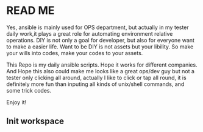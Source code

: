 # READ ME

Yes, ansible is mainly used for OPS department, but actually in my tester daily work,it plays a great role
for automating environment relative operations. 
DIY is not only a goal for developer, but also for everyone want to make a easier life. 
Want to be DIY is not assets but your libility.
So make your wills into codes, make your codes to your assets.

This Repo is my daily ansible scripts. Hope it works for different companies. And Hope this also could make me looks like a great ops/dev guy but not a tester only clicking all around, actually I like to click or tap all round, it is definitely more fun than inputing all kinds of unix/shell commands, and some trick codes.

Enjoy it!

## Init workspace